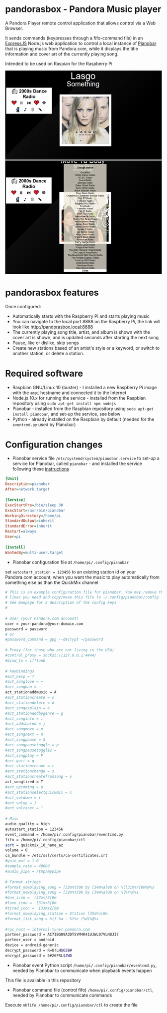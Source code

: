 # pandorasbox - Pandora Music player

A Pandora Player remote control application that allows control via a Web Browser.

It sends commands (keypresses through a fifo-command file) in an [ExpressJS](https://expressjs.com/) Node.js web application to control a local instance of [Pianobar](https://github.com/PromyLOPh/pianobar) that is playing music from Pandora.com, while it displays the title information and cover art of the currently playing song.

Intended to be used on Raspian for the Raspberry Pi

![pandorasbox - playing a song in the web browser](https://raw.githubusercontent.com/bjaan/pandorasbox/main/pandorasbox-playing.png)
![pandorasbox - showing the available channels on Pandora.com which can be switched to](https://raw.githubusercontent.com/bjaan/pandorasbox/main/pandorasbox-channellist.png)

# pandorasbox features

Once configured:

* Automatically starts with the Raspberry Pi and starts playing music
* You can navigate to the local port 8888 on the Raspberry Pi, the link will look like http://pandorasbox.local:8888
* The currently playing song title, artist, and album is shown with the cover art is shown, and is updated seconds after starting the next song
* Pause, like or dislike, skip songs
* Create new stations based of an artist's style or a keyword, or switch to another station, or delete a station.

# Required software

* Raspbian GNU/Linux 10 (buster) - I installed a new Raspberry Pi image with the `ampi` hostname and connected it to the Internet
* Node.js 10.x for running the service - installed from the Raspbian repository using `sudo apt-get install npm nodejs`
* Pianobar - installed from the Raspbian repository using `sudo apt-get install pianobar`, and set-up the service, see below
* Python - already installed on the Raspbian by default (needed for the `eventcmd.py` used by Pianobar)

# Configuration changes

* Pianobar service file `/etc/systemd/system/pianobar.service` to set-up a service for Pianobar, called `pianobar` - and installed the service following these [instructions](https://www.shubhamdipt.com/blog/how-to-create-a-systemd-service-in-linux/)

```ini
[Unit]
Description=pianobar
After=network.target

[Service]
ExecStartPre=/bin/sleep 30
ExecStart=/usr/bin/pianobar
WorkingDirectory=/home/pi
StandardOutput=inherit
StandardError=inherit
Restart=always
User=pi

[Install]
WantedBy=multi-user.target
```

* Pianobar configuration file at `/home/pi/.config/pianobar`

set `autostart_station = 123456` to an existing station id on your Pandora.com account, when you want the music to play automatically from something else as than the QuickMix channel

```sh
# This is an example configuration file for pianobar. You may remove the # from
# lines you need and copy/move this file to ~/.config/pianobar/config
# See manpage for a description of the config keys
#

# User (your Pandora.com account)
user = your-pandora@your-domain.com
password = password
# or
#password_command = gpg --decrypt ~/password

# Proxy (for those who are not living in the USA)
#control_proxy = socks5://127.0.0.1:4444/
#bind_to = if!tun0

# Keybindings
#act_help = ?
#act_songlove = +
#act_songban = -
act_stationaddmusic = A
#act_stationcreate = c
#act_stationdelete = d
#act_songexplain = e
#act_stationaddbygenre = g
#act_songinfo = i
#act_addshared = j
#act_songmove = m
#act_songnext = n
#act_songpause = S
#act_songpausetoggle = p
#act_songpausetoggle2 =  
#act_songplay = P
#act_quit = q
#act_stationrename = r
#act_stationchange = s
#act_stationcreatefromsong = v
act_songtired = T
#act_upcoming = u
#act_stationselectquickmix = x
#act_voldown = (
#act_volup = )
#act_volreset = ^

# Misc
audio_quality = high
autostart_station = 123456
event_command = /home/pi/.config/pianobar/eventcmd.py
fifo = /home/pi/.config/pianobar/ctl
sort = quickmix_10_name_az
volume = 0
ca_bundle = /etc/ssl/certs/ca-certificates.crt
#gain_mul = 1.0
#sample_rate = 48000
#audio_pipe = /tmp/mypipe

# Format strings
#format_nowplaying_song = [32m%t[0m by [34m%a[0m on %l[31m%r[0m%@%s
#format_nowplaying_song = [32m%t[0m by [34m%a[0m on %l%r%@%s
#ban_icon =  [32m</3[0m
#love_icon =  [31m<3[0m
#tired_icon =  [33mzZ[0m
#format_nowplaying_station = Station [35m%n[0m
#format_list_song = %i) %a - %t%r (%d)%@%s

#rpc_host = internal-tuner.pandora.com
partner_password = AC7IBG09A3DTSYM4R41UJWL07VLN8JI7
partner_user = android
device = android-generic
decrypt_password = R=U!LH$O2B#
encrypt_password = 6#26FRL$ZWD
```

* Pianobar event Python script `/home/pi/.config/pianobar/eventcmd.py`, needed by Pianobar to communicate when playback events happen

This file is available in this repository

* Pianobar command file (control fifo) `/home/pi/.config/pianobar/ctl`, needed by Pianobar to communicate commands

Execute `mkfifo /home/pi/.config/pianobar/ctl` to create the file
